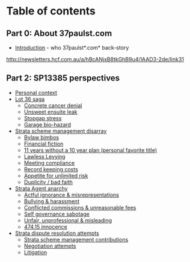 # Table of contents

## Part 0: **About 37paulst.com**

- [Introduction](/) - who
  37paulst*.com* back-story

<!--
- [Mission Statement (2018)](/) - when, where, why
   37paulst*.com* back-story -->


<!--

## Part 1: **Strata library** education resources & tracks

- [Strata Living zero to hero - 5 minute initiation](/stara-library/nsw-strata-living-5-minute-introduction) (*beginner*)
- [Strata starter glossary and acronyms part 1](/stara-library/glossary) (*beginner*)
- [Owner Apprentice - reading list - Strata living homework](/stara-library/owner-reading-list) (*beginner*)
- [Intro to Strata Acts & Regulations and legislation.nsw.gov.au](/stara-library/introduction-to-nsw-strata-legislation-act-and-regulations) (*intermediate*)
- [Strata maintenance definitions and acronyms part 2](/stara-library/definitions)
- [Committee Nominee - Strata living homework reading list](/stara-library/strata-committee-reading-list) (*intermediate*)
- [Intro to Strata case law and caselaw.nsw.gov.au](/stara-library/introduction-to-nsw-strata-legislation-act-and-regulations) (*intermediate*)
- [Strata legal lingo and acronyms part 3](/stara-library/definitions)
- [Accountable Officer - reading list - Strata living homework](/stara-library/strata-committee-reading-list) (*advanced*)
- [Litigant in Person - reading list - Strata living homework](/stara-library/introduction-to-nsw-strata-legislation-act-and-regulations) (*advanced*)
- [Evolution of Strata Living in Australia](/stara-library/history-and-evolution) (obsessed)
- [2018 NSW Strata Scene](/stara-library/strata-committee-reading-list) (obsessed)
- [My top 100 Strata learning resource links](/stara-library/research-top-100) (obsessed)
- [Strata research](/stara-library/research-history)
-->
http://newsletters.hcf.com.au/a/hBcANjxB8tkGhB9u4i1AAD3-2de/link31

## Part 2: **SP13385 perspectives**

- [Personal context](/36/jk)
- [Lot 36 saga](/13385-36/strata-saga)
  - [Concrete cancer denial](/13385-36/maintenance)
  - [Unsweet ensuite leak](/13385-36/maintenance)
  - [Stopgap stress](/13385-36/maintenance)
  - [Garage bio-hazard](/13385-36/maintenance)
- [Strata scheme management disarray](/strata/management-disarray)
  - [Bylaw bimbos](/13385/)
  - [Financial fiction](/13385/)
  - [11 years without a 10 year plan (personal favorite title)](/13385/)
  - [Lawless Levying](/13385-36/levy)
  - [Meeting compliance](/13385-36/levy)
  - [Record keeping costs](/13385-36/levy)
  - [Appetite for unlimited risk](/13385-36/levy)
  - [Duplicity / bad faith](/36/maintenance)
- [Strata Agent anarchy](/13385-strata-agent/oneill-strata-management)
  - [Actful ignorance & misrepresentations](/13385-36/levy)
  - [Bullying & harassment](/13385-36/levy)
  - [Conflicted commissions & unreasonable fees](/13385-36/levy)
  - [Self governance sabotage](/13385-36/levy)
  - [Unfair, unprofessional & misleading](/13385-36/levy)
  - [474.15 innocence](/strata-living/13385-36/474.15-13)
- [Strata dispute resolution attempts](/strata/dispute-resolution)
  - [Strata scheme management contributions](/)
  - [Negotiation attempts](/)
  - [Litigation](/)


<!--
## Part 4: **Strata software solutions**

- [Strata data · SSMA15.csv SSMA15.json
- [37paulst.com · Hyper-accessible hybrid print-web publishing](/software/print-friendly-multimedia-web-publishing)
- [SP-eHarmony · *SSM Disarray algorithm*, calculates your Strata scheme harmony / 100](/strata-software/sp-disarray-algorithm-strata-harmony-score)
- [Google Apps · Cheap comprehensive Owners Corporation infrastructure](/strata-software/owners-corporation-infrastructure)
- [Airtable · Strata legal case builder](/strata-software/nsw-strata-legal-case-builder)
- [agru · Court application and evidence compiler](/strata-software/court-application-evidence-compiler)


## Part 4: **Insight & opinions** on Strata living

- [Concrete Cancer - Who cares?](/nsw-strata/concrete-cancer)
- [Strata Schemes Management Act 2015 caselaw](/nsw-strata/strata-schemes-management-act-2015-caselaw)

- [Unlimited financial risks of Strata non-disclosure & bad faith](/nsw-strata/harmony-or-strata-liability)
- [Strata Living *Get involved* - Hindsight](/nsw-strata/strata-schemes-management-hindsight)
- [Strata harmony or liability is common sense...](/nsw-strata/harmony-or-strata-liability)
- [Paperless self-governed Strata? *In you dreams!*](/nsw-strata/paperless-scheme-management)
- [SSMA2025 Astrology: R.I.P Strata Managing Agent. HAIL Civil Building Manager Engineer!](/)
-->
<!--
- [NSW Strata legal landscape and litigation in 2018](/nsw-strata/lawyers-and-litigation-2018)
- [Opportunities for NSW Strata startups](/nsw-strata/startup-ideas) -->